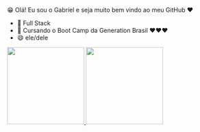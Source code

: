 😁 Olá! Eu sou o Gabriel e seja muito bem vindo ao meu GitHub ❤

- 🔭 Full Stack
- 🌱 Cursando o Boot Camp da Generation Brasil ❤❤❤
- 😄 ele/dele

 <div>
  <a href="https://github.com/Gabs1993">
  <img height="180em" src="https://github-readme-stats.vercel.app/api?username=Gabs1993&show_icons=true&theme=dracula&include_all_commits=true&count_private=true"/>
  <img height="180em" src="https://github-readme-stats.vercel.app/api/top-langs/?username=Gabs1993&layout=compact&langs_count=7&theme=dracula"/>
</div>

